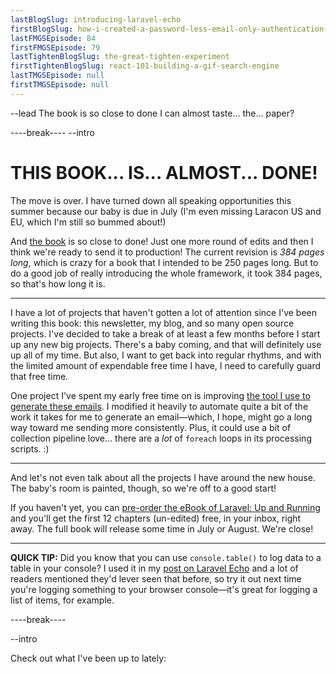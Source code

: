 ```yaml
---
lastBlogSlug: introducing-laravel-echo
firstBlogSlug: how-i-created-a-password-less-email-only-authentication-system-in-laravel
lastFMGSEpisode: 84
firstFMGSEpisode: 79
lastTightenBlogSlug: the-great-tighten-experiment
firstTightenBlogSlug: react-101-building-a-gif-search-engine
lastTMGSEpisode: null 
firstTMGSEpisode: null
---
```


--lead
The book is so close to done I can almost taste... the... paper?

----break----
--intro

# THIS BOOK... IS... ALMOST... DONE!

The move is over. I have turned down all speaking opportunities this summer because our baby is due in July (I'm even missing Laracon US and EU, which I'm still so bummed about!)

And [the book](https://laravelupandrunning.com/) is so close to done! Just one more round of edits and then I think we're ready to send it to production! The current revision is *384 pages long*, which is crazy for a book that I intended to be 250 pages long. But to do a good job of really introducing the whole framework, it took 384 pages, so that's how long it is.

----

I have a lot of projects that haven't gotten a lot of attention since I've been writing this book: this newsletter, my blog, and so many open source projects. I've decided to take a break of at least a few months before I start up any new big projects. There's a baby coming, and that will definitely use up all of my time. But also, I want to get back into regular rhythms, and with the limited amount of expendable free time I have, I need to carefully guard that free time.

One project I've spent my early free time on is improving [the tool I use to generate these emails](https://github.com/mattstauffer/markdown-rich-email-generator). I modified it heavily to automate quite a bit of the work it takes for me to generate an email&mdash;which, I hope, might go a long way toward me sending more consistently. Plus, it could use a bit of collection pipeline love... there are a *lot* of `foreach` loops in its processing scripts. :)

----

And let's not even talk about all the projects I have around the new house. The baby's room is painted, though, so we're off to a good start!

If you haven't yet, you can [pre-order the eBook of Laravel: Up and Running](http://shop.oreilly.com/product/0636920044116.do) and you'll get the first 12 chapters (un-edited) free, in your inbox, right away. The full book will release some time in July or August. We're close!

----

**QUICK TIP:** Did you know that you can use `console.table()` to log data to a table in your console? I used it in my [post on Laravel Echo](https://mattstauffer.co/blog/introducing-laravel-echo#subscribing-to-presence-channels-with-echo) and a lot of readers mentioned they'd lever seen that before, so try it out next time you're logging something to your browser console&mdash;it's great for logging a list of items, for example.

----break----

--intro

Check out what I've been up to lately:
